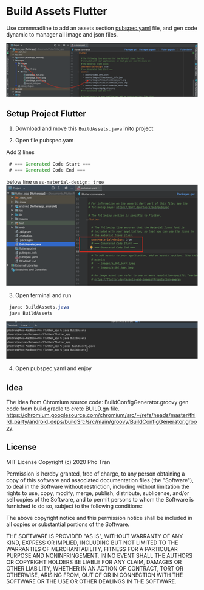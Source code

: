 Build Assets Flutter
=====
Use commnadline to add an assets section [pubspec.yaml](https://flutter.dev/docs/development/ui/assets-and-images) file, and gen code dynamic to manager all image and json files.

<img src="/imgs/3.png" />

Setup Project Flutter 
-------

1. Download and move this `BuildAssets.java` inito project

2. Open file pubspec.yam  

Add 2 lines 

```java
 # === Generated Code Start ===
 # === Generated Code End ===
```

below line `uses-material-design: true`
<img src="/imgs/1.png" />

3. Open terminal and run

```java
 javac BuildAssets.java
 java BuildAssets
```

<img src="/imgs/2.png" />

4. Open pubspec.yaml and enjoy


Idea
-------
The idea from Chromium source code: 
BuildConfigGenerator.groovy gen code from build.gradle to crete BUILD.gn file.
https://chromium.googlesource.com/chromium/src/+/refs/heads/master/third_party/android_deps/buildSrc/src/main/groovy/BuildConfigGenerator.groovy


License
-------
MIT License
Copyright (c) 2020 Pho Tran

Permission is hereby granted, free of charge, to any person obtaining a copy
of this software and associated documentation files (the "Software"), to deal
in the Software without restriction, including without limitation the rights
to use, copy, modify, merge, publish, distribute, sublicense, and/or sell
copies of the Software, and to permit persons to whom the Software is
furnished to do so, subject to the following conditions:

The above copyright notice and this permission notice shall be included in all
copies or substantial portions of the Software.

THE SOFTWARE IS PROVIDED "AS IS", WITHOUT WARRANTY OF ANY KIND, EXPRESS OR
IMPLIED, INCLUDING BUT NOT LIMITED TO THE WARRANTIES OF MERCHANTABILITY,
FITNESS FOR A PARTICULAR PURPOSE AND NONINFRINGEMENT. IN NO EVENT SHALL THE
AUTHORS OR COPYRIGHT HOLDERS BE LIABLE FOR ANY CLAIM, DAMAGES OR OTHER
LIABILITY, WHETHER IN AN ACTION OF CONTRACT, TORT OR OTHERWISE, ARISING FROM,
OUT OF OR IN CONNECTION WITH THE SOFTWARE OR THE USE OR OTHER DEALINGS IN THE
SOFTWARE.
